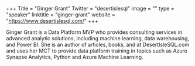 +++
Title = "Ginger Grant"
Twitter = "desertislesql"
image = ""
type = "speaker"
linktitle = "ginger-grant"
website = "https://www.desertislesql.com/"
+++

Ginger Grant is a Data Platform MVP who provides consulting services in advanced analytic solutions, including machine learning, data warehousing, and Power BI. She is an author of articles, books, and at DesertIsleSQL.com and uses her MCT to provide data platform training in topics such as Azure Synapse Analytics, Python and Azure Machine Learning.

